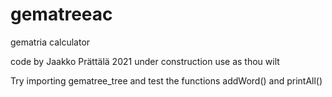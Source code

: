 # gematreeac
gematria calculator

code by Jaakko Prättälä 2021
under construction
use as thou wilt

Try importing gematree_tree and test the functions addWord() and printAll()
